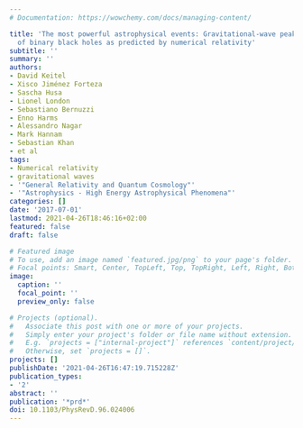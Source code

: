 ```yaml
---
# Documentation: https://wowchemy.com/docs/managing-content/

title: 'The most powerful astrophysical events: Gravitational-wave peak luminosity
  of binary black holes as predicted by numerical relativity'
subtitle: ''
summary: ''
authors:
- David Keitel
- Xisco Jiménez Forteza
- Sascha Husa
- Lionel London
- Sebastiano Bernuzzi
- Enno Harms
- Alessandro Nagar
- Mark Hannam
- Sebastian Khan
- et al
tags:
- Numerical relativity
- gravitational waves
- '"General Relativity and Quantum Cosmology"'
- '"Astrophysics - High Energy Astrophysical Phenomena"'
categories: []
date: '2017-07-01'
lastmod: 2021-04-26T18:46:16+02:00
featured: false
draft: false

# Featured image
# To use, add an image named `featured.jpg/png` to your page's folder.
# Focal points: Smart, Center, TopLeft, Top, TopRight, Left, Right, BottomLeft, Bottom, BottomRight.
image:
  caption: ''
  focal_point: ''
  preview_only: false

# Projects (optional).
#   Associate this post with one or more of your projects.
#   Simply enter your project's folder or file name without extension.
#   E.g. `projects = ["internal-project"]` references `content/project/deep-learning/index.md`.
#   Otherwise, set `projects = []`.
projects: []
publishDate: '2021-04-26T16:47:19.715228Z'
publication_types:
- '2'
abstract: ''
publication: '*prd*'
doi: 10.1103/PhysRevD.96.024006
---
```


